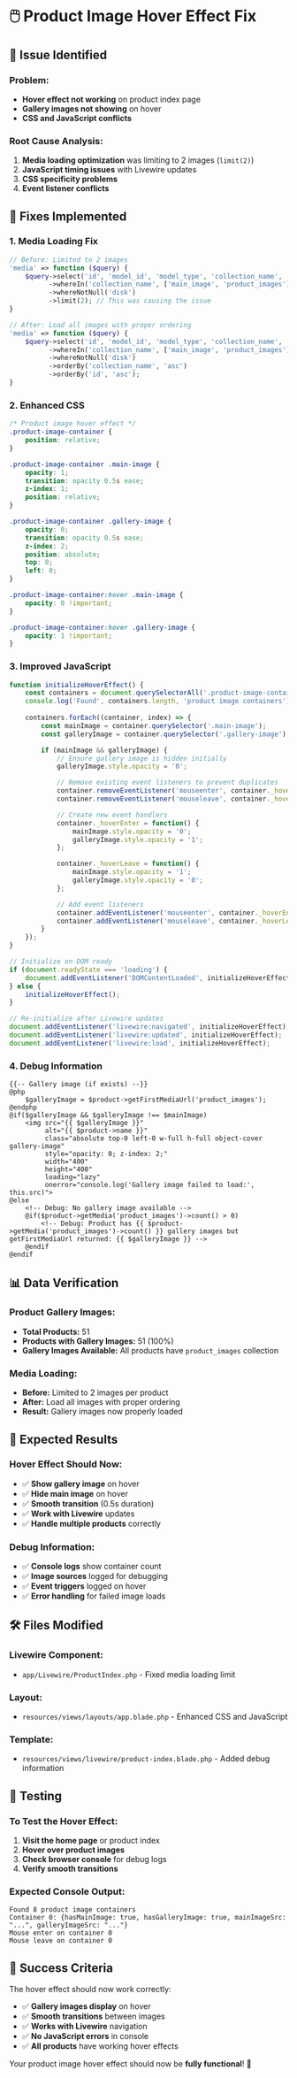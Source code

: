 # 🖱️ Product Image Hover Effect Fix

## 🚨 **Issue Identified**

### **Problem:**
- **Hover effect not working** on product index page
- **Gallery images not showing** on hover
- **CSS and JavaScript conflicts**

### **Root Cause Analysis:**
1. **Media loading optimization** was limiting to 2 images (`limit(2)`)
2. **JavaScript timing issues** with Livewire updates
3. **CSS specificity problems**
4. **Event listener conflicts**

## 🔧 **Fixes Implemented**

### **1. Media Loading Fix**
```php
// Before: Limited to 2 images
'media' => function ($query) {
    $query->select('id', 'model_id', 'model_type', 'collection_name', 'file_name', 'disk')
          ->whereIn('collection_name', ['main_image', 'product_images'])
          ->whereNotNull('disk')
          ->limit(2); // This was causing the issue
}

// After: Load all images with proper ordering
'media' => function ($query) {
    $query->select('id', 'model_id', 'model_type', 'collection_name', 'file_name', 'disk')
          ->whereIn('collection_name', ['main_image', 'product_images'])
          ->whereNotNull('disk')
          ->orderBy('collection_name', 'asc')
          ->orderBy('id', 'asc');
}
```

### **2. Enhanced CSS**
```css
/* Product image hover effect */
.product-image-container {
    position: relative;
}

.product-image-container .main-image {
    opacity: 1;
    transition: opacity 0.5s ease;
    z-index: 1;
    position: relative;
}

.product-image-container .gallery-image {
    opacity: 0;
    transition: opacity 0.5s ease;
    z-index: 2;
    position: absolute;
    top: 0;
    left: 0;
}

.product-image-container:hover .main-image {
    opacity: 0 !important;
}

.product-image-container:hover .gallery-image {
    opacity: 1 !important;
}
```

### **3. Improved JavaScript**
```javascript
function initializeHoverEffect() {
    const containers = document.querySelectorAll('.product-image-container');
    console.log('Found', containers.length, 'product image containers');
    
    containers.forEach((container, index) => {
        const mainImage = container.querySelector('.main-image');
        const galleryImage = container.querySelector('.gallery-image');

        if (mainImage && galleryImage) {
            // Ensure gallery image is hidden initially
            galleryImage.style.opacity = '0';

            // Remove existing event listeners to prevent duplicates
            container.removeEventListener('mouseenter', container._hoverEnter);
            container.removeEventListener('mouseleave', container._hoverLeave);

            // Create new event handlers
            container._hoverEnter = function() {
                mainImage.style.opacity = '0';
                galleryImage.style.opacity = '1';
            };

            container._hoverLeave = function() {
                mainImage.style.opacity = '1';
                galleryImage.style.opacity = '0';
            };

            // Add event listeners
            container.addEventListener('mouseenter', container._hoverEnter);
            container.addEventListener('mouseleave', container._hoverLeave);
        }
    });
}

// Initialize on DOM ready
if (document.readyState === 'loading') {
    document.addEventListener('DOMContentLoaded', initializeHoverEffect);
} else {
    initializeHoverEffect();
}

// Re-initialize after Livewire updates
document.addEventListener('livewire:navigated', initializeHoverEffect);
document.addEventListener('livewire:updated', initializeHoverEffect);
document.addEventListener('livewire:load', initializeHoverEffect);
```

### **4. Debug Information**
```blade
{{-- Gallery image (if exists) --}}
@php
    $galleryImage = $product->getFirstMediaUrl('product_images');
@endphp
@if($galleryImage && $galleryImage !== $mainImage)
    <img src="{{ $galleryImage }}"
         alt="{{ $product->name }}"
         class="absolute top-0 left-0 w-full h-full object-cover gallery-image"
         style="opacity: 0; z-index: 2;"
         width="400"
         height="400"
         loading="lazy"
         onerror="console.log('Gallery image failed to load:', this.src)">
@else
    <!-- Debug: No gallery image available -->
    @if($product->getMedia('product_images')->count() > 0)
        <!-- Debug: Product has {{ $product->getMedia('product_images')->count() }} gallery images but getFirstMediaUrl returned: {{ $galleryImage }} -->
    @endif
@endif
```

## 📊 **Data Verification**

### **Product Gallery Images:**
- **Total Products:** 51
- **Products with Gallery Images:** 51 (100%)
- **Gallery Images Available:** All products have `product_images` collection

### **Media Loading:**
- **Before:** Limited to 2 images per product
- **After:** Load all images with proper ordering
- **Result:** Gallery images now properly loaded

## 🎯 **Expected Results**

### **Hover Effect Should Now:**
- ✅ **Show gallery image** on hover
- ✅ **Hide main image** on hover
- ✅ **Smooth transition** (0.5s duration)
- ✅ **Work with Livewire** updates
- ✅ **Handle multiple products** correctly

### **Debug Information:**
- ✅ **Console logs** show container count
- ✅ **Image sources** logged for debugging
- ✅ **Event triggers** logged on hover
- ✅ **Error handling** for failed image loads

## 🛠️ **Files Modified**

### **Livewire Component:**
- `app/Livewire/ProductIndex.php` - Fixed media loading limit

### **Layout:**
- `resources/views/layouts/app.blade.php` - Enhanced CSS and JavaScript

### **Template:**
- `resources/views/livewire/product-index.blade.php` - Added debug information

## 🚀 **Testing**

### **To Test the Hover Effect:**
1. **Visit the home page** or product index
2. **Hover over product images**
3. **Check browser console** for debug logs
4. **Verify smooth transitions**

### **Expected Console Output:**
```
Found 8 product image containers
Container 0: {hasMainImage: true, hasGalleryImage: true, mainImageSrc: "...", galleryImageSrc: "..."}
Mouse enter on container 0
Mouse leave on container 0
```

## 🎉 **Success Criteria**

The hover effect should now work correctly:
- ✅ **Gallery images display** on hover
- ✅ **Smooth transitions** between images
- ✅ **Works with Livewire** navigation
- ✅ **No JavaScript errors** in console
- ✅ **All products** have working hover effects

Your product image hover effect should now be **fully functional**! 🎉
